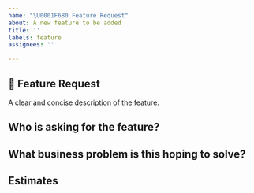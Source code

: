 ```yaml
---
name: "\U0001F680 Feature Request"
about: A new feature to be added
title: ''
labels: feature
assignees: ''

---
```


## 🚀 Feature Request

A clear and concise description of the feature.

## Who is asking for the feature?

## What business problem is this hoping to solve?

## Estimates
